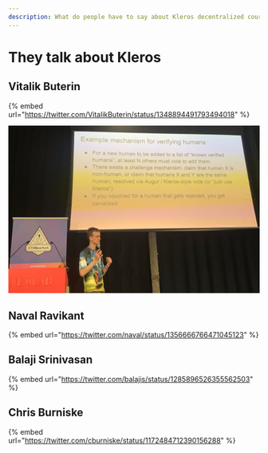 ```yaml
---
description: What do people have to say about Kleros decentralized courts
---
```


# They talk about Kleros

## Vitalik Buterin

{% embed url="https://twitter.com/VitalikButerin/status/1348894491793494018" %}

![&quot;Just Use Kleros&quot;](.gitbook/assets/image%20%282%29.png)

## Naval Ravikant

{% embed url="https://twitter.com/naval/status/1356666766471045123" %}

## Balaji Srinivasan

{% embed url="https://twitter.com/balajis/status/1285896526355562503" %}

## Chris Burniske

{% embed url="https://twitter.com/cburniske/status/1172484712390156288" %}

